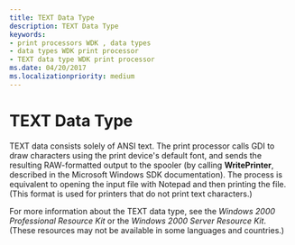```yaml
---
title: TEXT Data Type
description: TEXT Data Type
keywords:
- print processors WDK , data types
- data types WDK print processor
- TEXT data type WDK print processor
ms.date: 04/20/2017
ms.localizationpriority: medium
---
```


# TEXT Data Type





TEXT data consists solely of ANSI text. The print processor calls GDI to draw characters using the print device's default font, and sends the resulting RAW-formatted output to the spooler (by calling **WritePrinter**, described in the Microsoft Windows SDK documentation). The process is equivalent to opening the input file with Notepad and then printing the file. (This format is used for printers that do not print text characters.)

For more information about the TEXT data type, see the *Windows 2000 Professional Resource Kit* or the *Windows 2000 Server Resource Kit*. (These resources may not be available in some languages and countries.)

 

 




